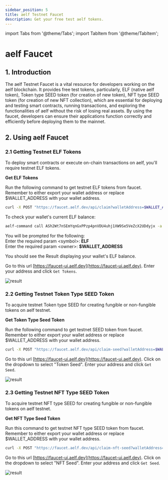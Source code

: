 ```yaml
---
sidebar_position: 5
title: aelf Testnet Faucet
description: Get your free test aelf tokens.
---
```


import Tabs from '@theme/Tabs';
import TabItem from '@theme/TabItem';

# aelf Faucet

## 1. Introduction

The aelf Testnet Faucet is a vital resource for developers working on the aelf blockchain. It provides free test tokens, particularly, ELF (native aelf token), Token type SEED token (for creation of new token), NFT type SEED token (for creation of new NFT collection), which are essential for deploying and testing smart contracts, running transactions, and exploring the functionalities of aelf without the risk of losing real assets. By using the faucet, developers can ensure their applications function correctly and efficiently before deploying them to the mainnet.

## 2. Using aelf Faucet

### 2.1 Getting Testnet ELF Tokens
To deploy smart contracts or execute on-chain transactions on aelf, you'll require testnet ELF tokens.

**Get ELF Tokens**

<Tabs>
  <TabItem value="cli" label="CLI" default>

Run the following command to get testnet ELF tokens from faucet. Remember to either export your wallet address or replace $WALLET_ADDRESS with your wallet address.

```bash title="Terminal"
curl -X POST "https://faucet.aelf.dev/api/claim?walletAddress=$WALLET_ADDRESS" -H "accept: application/json" -d ""
```
To check your wallet's current ELF balance:
```bash title="Terminal"
aelf-command call ASh2Wt7nSEmYqnGxPPzp4pnVDU4uhj1XW9Se5VeZcX2UDdyjx -a $WALLET_ADDRESS -p $WALLET_PASSWORD -e https://tdvw-test-node.aelf.io GetBalance
```
You will be prompted for the following:  
Enter the required param \<symbol\>: **ELF**  
Enter the required param \<owner\>: **$WALLET_ADDRESS**

You should see the Result displaying your wallet's ELF balance.

  </TabItem>
  <TabItem value="web" label="Web" default>

Go to this url [https://faucet-ui.aelf.dev](https://faucet-ui.aelf.dev). Enter your address and click `Get Tokens`.

![result](/img/get-token-ui.png)

  </TabItem>
</Tabs>

### 2.2 Getting Testnet Token Type SEED Token

To acquire testnet Token type SEED for creating fungible or non-fungible tokens on aelf testnet.

**Get Token Type Seed Token**

<Tabs>
  <TabItem value="cli" label="CLI" default>

Run the following command to get testnet SEED token from faucet. Remember to either export your wallet address or replace $WALLET_ADDRESS with your wallet address.

```bash title="Terminal"
curl -X POST "https://faucet.aelf.dev/api/claim-seed?walletAddress=$WALLET_ADDRESS" -H "accept: application/json" -d ""
```

  </TabItem>
  <TabItem value="web" label="Web" default>

Go to this url [https://faucet-ui.aelf.dev](https://faucet-ui.aelf.dev). Click on the dropdown to select "Token Seed". Enter your address and click `Get Seed`.

![result](/img/get-testnet-token-seed.png)

  </TabItem>
</Tabs>

### 2.3 Getting Testnet NFT Type SEED Token

To acquire testnet NFT type SEED for creating fungible or non-fungible tokens on aelf testnet.

**Get NFT Type Seed Token**

<Tabs>
  <TabItem value="cli" label="CLI" default>

Run this command to get testnet NFT type SEED token from faucet. Remember to either export your wallet address or replace $WALLET_ADDRESS with your wallet address.

```bash title="Terminal"
curl -X POST "https://faucet.aelf.dev/api/claim-nft-seed?walletAddress=$WALLET_ADDRESS" -H "accept: application/json" -d ""
```

  </TabItem>
  <TabItem value="web" label="Web" default>

Go to this url [https://faucet-ui.aelf.dev](https://faucet-ui.aelf.dev). Click on the dropdown to select "NFT Seed". Enter your address and click `Get Seed`.

![result](/img/get-testnet-nft-seed.png)

  </TabItem>
</Tabs>